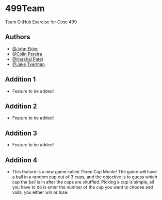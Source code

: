 # 499Team
 Team GitHub Exercise for Cosc 499
## Authors

- [@John Elder](https://github.com/justchecking)
- [@Colin Pereira](https://github.com/ZuShi0)
- [@Harshal Patel](https://github.com/Harshal609)
- [@Jake Tyerman](https://github.com/jtyrmn)  


## Addition 1

- Feature to be added!

## Addition 2

- Feature to be added!

## Addition 3

- Feature to be added!

## Addition 4

- This feature is a new game called Three Cup Monte! The game will have a ball in a random cup out of 3 cups, and the objective is to guess which cup the ball is in after the cups are shuffled. Picking a cup is simple, all you have to do is enter the number of the cup you want to choose and voila, you either win or lose. 

